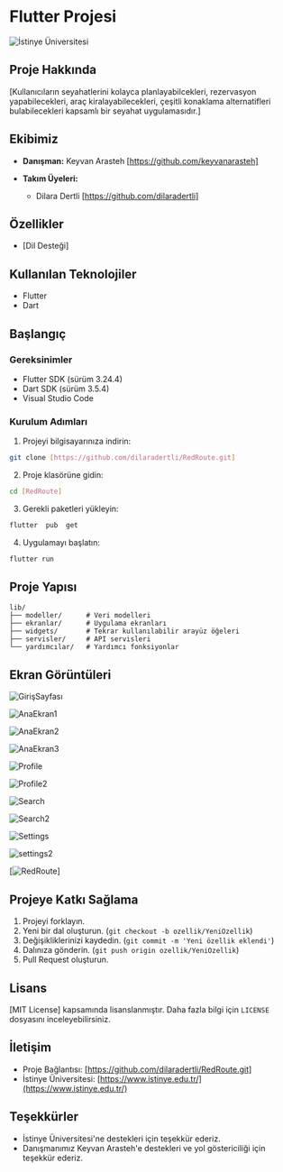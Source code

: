 # Flutter Projesi

![İstinye Üniversitesi](https://www.unitededucation.com/linklogoch/istinye-university-logo.png)

## Proje Hakkında
[Kullanıcıların seyahatlerini kolayca planlayabilcekleri, rezervasyon yapabilecekleri, araç kiralayabilecekleri, çeşitli konaklama alternatifleri bulabilecekleri kapsamlı bir seyahat uygulamasıdır.]

## Ekibimiz
- **Danışman:** Keyvan Arasteh [https://github.com/keyvanarasteh]

- **Takım Üyeleri:**
   - Dilara Dertli [https://github.com/dilaradertli]

## Özellikler
- [Dil Desteği]

## Kullanılan Teknolojiler
- Flutter
- Dart

## Başlangıç

### Gereksinimler
- Flutter SDK (sürüm 3.24.4)
- Dart SDK (sürüm 3.5.4)
- Visual Studio Code

### Kurulum Adımları
1. Projeyi bilgisayarınıza indirin:
```bash
git clone [https://github.com/dilaradertli/RedRoute.git]
```

2. Proje klasörüne gidin:
```bash
cd [RedRoute]
```

3. Gerekli paketleri yükleyin:
``` bash
flutter  pub  get
```

4. Uygulamayı başlatın:
```bash 
flutter run
```

## Proje Yapısı 
```
lib/
├── modeller/      # Veri modelleri
├── ekranlar/      # Uygulama ekranları
├── widgets/       # Tekrar kullanılabilir arayüz öğeleri
├── servisler/     # API servisleri
└── yardımcılar/   # Yardımcı fonksiyonlar
```

## Ekran Görüntüleri
![GirişSayfası](https://github.com/user-attachments/assets/4b8afe67-e451-42db-a9e0-47b4a22c633e)

![AnaEkran1](https://github.com/user-attachments/assets/b23160c0-e670-4979-9482-9aec10925b02)

![AnaEkran2](https://github.com/user-attachments/assets/88197402-d7b4-4141-8133-78aba5aea127)

![AnaEkran3](https://github.com/user-attachments/assets/bb6d9e4f-c371-4e7e-85ef-4bc41bbeb2fd)

![Profile](https://github.com/user-attachments/assets/8228be2e-2114-43da-95e7-7ffea0748fb0)

![Profile2](https://github.com/user-attachments/assets/85a1f5ef-20a5-4084-9b32-cb11ac9098aa)

![Search](https://github.com/user-attachments/assets/b9e35d60-e9e3-4df7-a09b-feb4e01c4e51)

![Search2](https://github.com/user-attachments/assets/7a29028d-4598-49be-b81e-df08dab0a8bd)

![Settings](https://github.com/user-attachments/assets/1e8c323d-ae2e-48a0-b994-56f22cc936f2)

![settings2](https://github.com/user-attachments/assets/25b4d69e-3877-4a3a-8232-e35d62977da1)

[![RedRoute](https://youtu.be/gGv7HMHSiwM?si=AJululnSWfc4nSMH)]


## Projeye Katkı Sağlama
1. Projeyi forklayın.   
2. Yeni bir dal oluşturun. (`git checkout -b ozellik/YeniOzellik`)
3. Değişikliklerinizi kaydedin. (`git commit -m 'Yeni özellik eklendi'`)
4. Dalınıza gönderin. (`git push origin ozellik/YeniOzellik`)
5. Pull Request oluşturun.

## Lisans
[MIT License] kapsamında lisanslanmıştır. Daha fazla bilgi için `LICENSE` dosyasını inceleyebilirsiniz.

## İletişim
- Proje Bağlantısı: [https://github.com/dilaradertli/RedRoute.git]
- İstinye Üniversitesi: [https://www.istinye.edu.tr/](https://www.istinye.edu.tr/)

## Teşekkürler
- İstinye Üniversitesi'ne destekleri için teşekkür ederiz.
- Danışmanımız Keyvan Arasteh'e destekleri ve yol göstericiliği için teşekkür ederiz.


